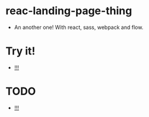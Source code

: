 # reac-landing-page-thing
- An another one! With react, sass, webpack and flow.

# Try it!
- [!!!](https://react-landing-thing.herokuapp.com/)

# TODO
- [!!!](./TODO.md)
